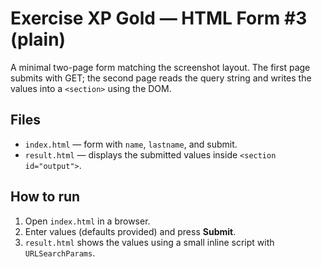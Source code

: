 # Exercise XP Gold — HTML Form #3 (plain)

A minimal two-page form matching the screenshot layout. The first page submits with GET;
the second page reads the query string and writes the values into a `<section>` using the DOM.

## Files
- `index.html` — form with `name`, `lastname`, and submit.
- `result.html` — displays the submitted values inside `<section id="output">`.

## How to run
1. Open `index.html` in a browser.
2. Enter values (defaults provided) and press **Submit**.
3. `result.html` shows the values using a small inline script with `URLSearchParams`.
